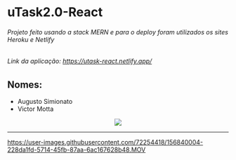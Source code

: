 # uTask2.0-React

###### Projeto feito usando a stack MERN e para o deploy foram utilizados os sites Heroku e Netlify
###### Link da aplicação: https://utask-react.netlify.app/

## Nomes:
 - Augusto Simionato
 - Victor Motta

<div align="center">
  <img src="https://user-images.githubusercontent.com/72254418/156835530-b80df291-361e-4b33-b08d-9f4fe480e13c.png" />
</div>

-----------------------------------------------------------------------------------------------------------------------------------------------------------------------------------



https://user-images.githubusercontent.com/72254418/156840004-228da1fd-5714-45fb-87aa-6ac167628b48.MOV

